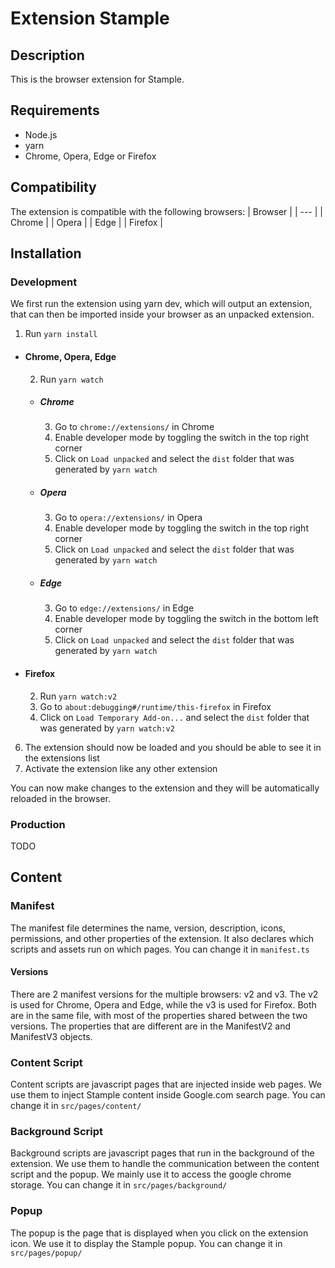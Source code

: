 # Extension Stample

## Description

This is the browser extension for Stample.

## Requirements

- Node.js
- yarn
- Chrome, Opera, Edge or Firefox

## Compatibility

The extension is compatible with the following browsers:
| Browser |
| --- |
| Chrome |
| Opera |
| Edge |
| Firefox |

## Installation

### Development

We first run the extension using yarn dev, which will output an extension, that can then be imported inside your browser as an unpacked extension.

1. Run `yarn install`

- #### Chrome, Opera, Edge

  2. Run `yarn watch`

  - ##### Chrome
    3. Go to `chrome://extensions/` in Chrome
    4. Enable developer mode by toggling the switch in the top right corner
    5. Click on `Load unpacked` and select the `dist` folder that was generated by `yarn watch`
  - ##### Opera
    3. Go to `opera://extensions/` in Opera
    4. Enable developer mode by toggling the switch in the top right corner
    5. Click on `Load unpacked` and select the `dist` folder that was generated by `yarn watch`
  - ##### Edge
    3. Go to `edge://extensions/` in Edge
    4. Enable developer mode by toggling the switch in the bottom left corner
    5. Click on `Load unpacked` and select the `dist` folder that was generated by `yarn watch`

- #### Firefox
  2. Run `yarn watch:v2`
  3. Go to `about:debugging#/runtime/this-firefox` in Firefox
  4. Click on `Load Temporary Add-on...` and select the `dist` folder that was generated by `yarn watch:v2`

6. The extension should now be loaded and you should be able to see it in the extensions list
7. Activate the extension like any other extension

You can now make changes to the extension and they will be automatically reloaded in the browser.

### Production

TODO

## Content

### Manifest

The manifest file determines the name, version, description, icons, permissions, and other properties of the extension. It also declares which scripts and assets run on which pages.
You can change it in `manifest.ts`

#### Versions

There are 2 manifest versions for the multiple browsers: v2 and v3. The v2 is used for Chrome, Opera and Edge, while the v3 is used for Firefox.
Both are in the same file, with most of the properties shared between the two versions. The properties that are different are in the ManifestV2 and ManifestV3 objects.

### Content Script

Content scripts are javascript pages that are injected inside web pages. We use them to inject Stample content inside Google.com search page.
You can change it in `src/pages/content/`

### Background Script

Background scripts are javascript pages that run in the background of the extension. We use them to handle the communication between the content script and the popup. We mainly use it to access the google chrome storage.
You can change it in `src/pages/background/`

### Popup

The popup is the page that is displayed when you click on the extension icon. We use it to display the Stample popup.
You can change it in `src/pages/popup/`
